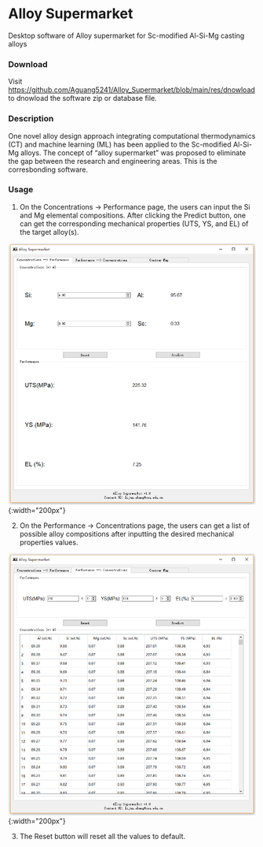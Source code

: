 # Alloy Supermarket
Desktop software of Alloy supermarket for Sc-modified Al-Si-Mg casting alloys

### Download
Visit https://github.com/Aguang5241/Alloy_Supermarket/blob/main/res/dnowload to dnowload the software zip or database file. 

### Description
One novel alloy design approach integrating computational thermodynamics (CT) and machine learning (ML) has been applied to the Sc-modified Al-Si-Mg alloys. The concept of “alloy supermarket” was proposed to eliminate the gap between the research and engineering areas. This is the corresbonding software.

### Usage

1. On the Concentrations -> Performance page, the users can input the Si and Mg elemental compositions. After clicking the Predict button, one can get the corresponding mechanical properties (UTS, YS, and EL) of the target alloy(s). 

![alt software_1](res/img/software_1.png){:width="200px"}

2. On the Performance -> Concentrations page, the users can get a list of possible alloy compositions after inputting the desired mechanical properties values. 

![alt software_1](res/img/software_2.png){:width="200px"}

3. The Reset button will reset all the values to default.
